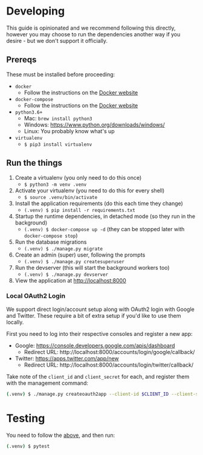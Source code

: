 # Developing

This guide is opinionated and we recommend following this directly, however you may choose to run the dependencies another way if you desire - but we don't support it officially.

## Prereqs

These must be installed before proceeding:

* `docker`
    * Follow the instructions on the [Docker website](https://docs.docker.com/compose/install/)
* `docker-compose`
    * Follow the instructions on the [Docker website](https://docs.docker.com/compose/install/)
* `python3.6+`
    * Mac: `brew install python3`
    * Windows: https://www.python.org/downloads/windows/
    * Linux: You probably know what's up
* `virtualenv`
    * `$ pip3 install virtualenv`

## Run the things

1. Create a virtualenv (you only need to do this once)
    * `$ python3 -m venv .venv`
2. Activate your virtualenv (you need to do this for every shell)
    * `$ source .venv/bin/activate`
3. Install the application requirements (do this each time they change)
    * `(.venv) $ pip install -r requirements.txt`
4. Startup the runtime dependencies, in detached mode (so they run in the background)
    * `(.venv) $ docker-compose up -d` (they can be stopped later with `docker-compose stop`)
5. Run the database migrations
    * `(.venv) $ ./manage.py migrate`
6. Create an admin (super) user, following the prompts
    * `(.venv) $ ./manage.py createsuperuser`
7. Run the devserver (this will start the background workers too)
    * `(.venv) $ ./manage.py devserver`
8. View the application at [http://localhost:8000](http://localhost:8000)

### Local OAuth2 Login

We support direct login/account setup along with OAuth2 login with Google and Twitter. These require a bit of extra setup if you'd like to use them locally.

First you need to log into their respective consoles and register a new app:

* Google: https://console.developers.google.com/apis/dashboard
    * Redirect URL: http://localhost:8000/accounts/login/google/callback/
* Twitter: https://apps.twitter.com/app/new
    * Redirect URL: http://localhost:8000/accounts/login/twitter/callback/

Take note of the `client_id` and `client_secret` for each, and register them with the management command:

```bash
(.venv) $ ./manage.py createoauth2app --client-id $CLIENT_ID --client-secret $CLIENT_SECRET --provider {google,twitter}
``` 

# Testing

You need to follow the [above](#developing), and then run:

```bash
(.venv) $ pytest
```